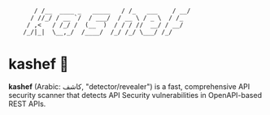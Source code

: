   ```
         / /__  ____ _   _____   / /_   ___    / __/
        / //_/ / __ `/  / ___/  / __ \ / _ \  / /_  
       / ,<   / /_/ /  (__  )  / / / //  __/ / __/  
      /_/|_|  \__,_/  /____/  /_/ /_/ \___/ /_/     
```
                                              
# kashef 🔎

**kashef** (Arabic: كاشف, "detector/revealer") is a fast, comprehensive API security scanner that detects API Security vulnerabilities in OpenAPI-based REST APIs.
